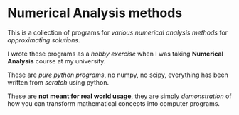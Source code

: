 # **Numerical Analysis methods**
This is a collection of programs for *various numerical analysis methods* for *approximating solutions*.

I wrote these programs as a *hobby exercise* when I was taking **Numerical Analysis** course 
at my university.

These are *pure python programs*, no numpy, no scipy, everything has been written from *scratch*
using python.

These are **not meant for real world usage**, they are simply *demonstration* of how you can 
transform mathematical concepts into computer programs.
